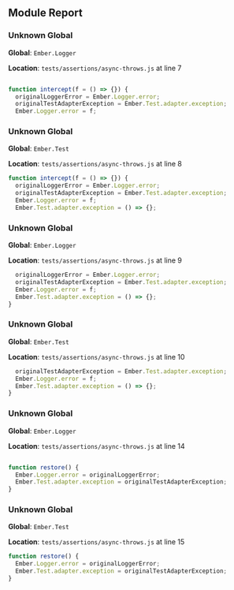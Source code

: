 ## Module Report
### Unknown Global

**Global**: `Ember.Logger`

**Location**: `tests/assertions/async-throws.js` at line 7

```js

function intercept(f = () => {}) {
  originalLoggerError = Ember.Logger.error;
  originalTestAdapterException = Ember.Test.adapter.exception;
  Ember.Logger.error = f;
```

### Unknown Global

**Global**: `Ember.Test`

**Location**: `tests/assertions/async-throws.js` at line 8

```js
function intercept(f = () => {}) {
  originalLoggerError = Ember.Logger.error;
  originalTestAdapterException = Ember.Test.adapter.exception;
  Ember.Logger.error = f;
  Ember.Test.adapter.exception = () => {};
```

### Unknown Global

**Global**: `Ember.Logger`

**Location**: `tests/assertions/async-throws.js` at line 9

```js
  originalLoggerError = Ember.Logger.error;
  originalTestAdapterException = Ember.Test.adapter.exception;
  Ember.Logger.error = f;
  Ember.Test.adapter.exception = () => {};
}
```

### Unknown Global

**Global**: `Ember.Test`

**Location**: `tests/assertions/async-throws.js` at line 10

```js
  originalTestAdapterException = Ember.Test.adapter.exception;
  Ember.Logger.error = f;
  Ember.Test.adapter.exception = () => {};
}

```

### Unknown Global

**Global**: `Ember.Logger`

**Location**: `tests/assertions/async-throws.js` at line 14

```js

function restore() {
  Ember.Logger.error = originalLoggerError;
  Ember.Test.adapter.exception = originalTestAdapterException;
}
```

### Unknown Global

**Global**: `Ember.Test`

**Location**: `tests/assertions/async-throws.js` at line 15

```js
function restore() {
  Ember.Logger.error = originalLoggerError;
  Ember.Test.adapter.exception = originalTestAdapterException;
}

```
